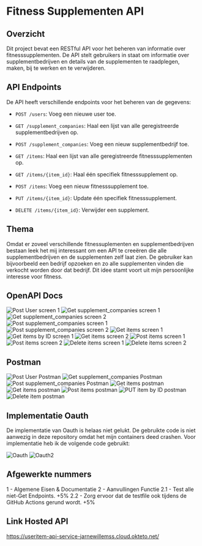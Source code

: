 # Fitness Supplementen API

## Overzicht

Dit project bevat een RESTful API voor het beheren van informatie over fitnesssupplementen.
De API stelt gebruikers in staat om informatie over supplementbedrijven en details van de supplementen
te raadplegen, maken, bij te werken en te verwijderen.

## API Endpoints

De API heeft verschillende endpoints voor het beheren van de gegevens:

- `POST /users`: Voeg een nieuwe user toe.

- `GET /supplement_companies`: Haal een lijst van alle geregistreerde supplementbedrijven op.
- `POST /supplement_companies`: Voeg een nieuw supplementbedrijf toe.

- `GET /items`: Haal een lijst van alle geregistreerde fitnesssupplementen op.
- `GET /items/{item_id}`: Haal één specifiek fitnesssupplement op.
- `POST /items`: Voeg een nieuw fitnesssupplement toe.
- `PUT /items/{item_id}`: Update één specifiek fitnesssupplement.

- `DELETE /items/{item_id}`: Verwijder een supplement.

## Thema
Omdat er zoveel verschillende fitnessuplementen en supplementbedrijven bestaan leek het mij interessant om een API te creeëren
die alle supplementbedrijven en de supplementen zelf laat zien. De gebruiker kan bijvoorbeeld een bedrijf opzoeken en zo alle
supplementen vinden die verkocht worden door dat bedrijf. Dit idee stamt voort uit mijn persoonlijke interesse voor fitness.

## OpenAPI Docs
![Post User screen 1](https://github.com/JarneWillemss/ProjectAPI/assets/113974853/7711077d-162c-4f9e-b163-bc549a93ae57>
)
![Get supplement_companies screen 1](https://github.com/JarneWillemss/ProjectAPI/assets/113974853/6276de7d-3170-4712-b325-02963d86406a)
![Get supplement_companies screen 2](https://github.com/JarneWillemss/ProjectAPI/assets/113974853/c6ef6b15-0bf6-4b07-aa72-8d0cf73534d0)
![Post supplement_companies screen 1](https://github.com/JarneWillemss/ProjectAPI/assets/113974853/53f50e5d-f498-4767-be6d-a3987cf525b4)
![Post supplement_companies screen 2](https://github.com/JarneWillemss/ProjectAPI/assets/113974853/1d81f234-b14d-45a8-a9f6-4bdf6a98e19a)
![Get items screen 1](https://github.com/JarneWillemss/ProjectAPI/assets/113974853/84dccf29-bbbb-4047-a3d8-73f97c90f7e2)
![Get items by ID screen 1](https://github.com/JarneWillemss/ProjectAPI/assets/113974853/f74bc5ed-e3bb-42e3-93d8-c969cf4b0200>
)
![Get items screen 2](https://github.com/JarneWillemss/ProjectAPI/assets/113974853/3f03b2dd-31db-4801-9e57-0c8d5807e67a)
![Post items screen 1](https://github.com/JarneWillemss/ProjectAPI/assets/113974853/e9b99b34-f49e-4f83-9531-a00ff23933bd)
![Post items screen 2](https://github.com/JarneWillemss/ProjectAPI/assets/113974853/603c6543-10c6-45f4-b0bb-08a0015bbcd3)
![Delete items screen 1](https://github.com/JarneWillemss/ProjectAPI/assets/113974853/154e44dd-024a-43b6-bdee-ea79035767d7)
![Delete items screen 2](https://github.com/JarneWillemss/ProjectAPI/assets/113974853/fbbeb58f-f3ff-4f86-a780-f024816fa080)

## Postman
![Post User Postman](https://github.com/JarneWillemss/ProjectAPI/assets/113974853/a49faa31-d798-4aac-9961-46374e46278e>
)
![Get supplement_companies Postman](https://github.com/JarneWillemss/ProjectAPI/assets/113974853/ff29741a-cb00-4e27-8baa-a17c713f0f3b)
![Post supplement_companies Postman](https://github.com/JarneWillemss/ProjectAPI/assets/113974853/92fed69e-f1ae-4169-bdcc-c77736aa5370)
![Get items postman](https://github.com/JarneWillemss/ProjectAPI/assets/113974853/ab2999a2-ca20-4a8b-a01d-6e964042ccfb)
![Get items postman](https://github.com/JarneWillemss/ProjectAPI/assets/113974853/41eda15e-8840-451b-bb45-36e227ec21d1>
)
![Post items postman](https://github.com/JarneWillemss/ProjectAPI/assets/113974853/3831231c-346b-40f5-8d17-1fb6f3a3dd6e)
![PUT item by ID postman](https://github.com/JarneWillemss/ProjectAPI/assets/113974853/8b1e4f1f-1485-401a-b552-8ef44c36e740>
)
![Delete item postman](https://github.com/JarneWillemss/ProjectAPI/assets/113974853/96c79f56-7934-41be-8ad7-8470a1ea7685)

## Implementatie Oauth
De implementatie van Oauth is helaas niet gelukt. De gebruikte code is niet aanwezig in deze repository omdat
het mijn containers deed crashen. Voor implementatie heb ik de volgende code gebruikt:

![Oauth](https://github.com/JarneWillemss/ProjectAPI/assets/113974853/771d6fa9-00e6-4f7a-b5ee-d4686763ba7a>
)
![Oauth2](https://github.com/JarneWillemss/ProjectAPI/assets/113974853/6c8eab5a-211d-4789-85f8-a4e97dc64fbf>
)

## Afgewerkte nummers
1 - Algemene Eisen & Documentatie
2 - Aanvullingen Functie
2.1 - Test alle niet-Get Endpoints. +5%
2.2 - Zorg ervoor dat de testfile ook tijdens de GitHub Actions gerund wordt. +5%

## Link Hosted API
https://useritem-api-service-jarnewillemss.cloud.okteto.net/




















